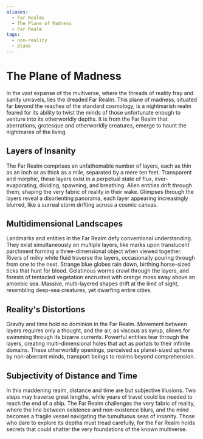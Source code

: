```yaml
---
aliases:
  - Far Realms
  - The Plane of Madness
  - Far Realm
tags:
  - non-reality
  - plane
---
```

# The Plane of Madness

In the vast expanse of the multiverse, where the threads of reality fray and sanity unravels, lies the dreaded Far Realm. This plane of madness, situated far beyond the reaches of the standard cosmology, is a nightmarish realm feared for its ability to twist the minds of those unfortunate enough to venture into its otherworldly depths. It is from the Far Realm that aberrations, grotesque and otherworldly creatures, emerge to haunt the nightmares of the living.

## Layers of Insanity

The Far Realm comprises an unfathomable number of layers, each as thin as an inch or as thick as a mile, separated by a mere ten feet. Transparent and morphic, these layers exist in a perpetual state of flux, ever-evaporating, dividing, spawning, and breathing. Alien entities drift through them, shaping the very fabric of reality in their wake. Glimpses through the layers reveal a disorienting panorama, each layer appearing increasingly blurred, like a surreal storm drifting across a cosmic canvas.

## Multidimensional Landscapes

Landmarks and entities in the Far Realm defy conventional understanding. They exist simultaneously on multiple layers, like marks upon translucent parchment forming a three-dimensional object when viewed together. Rivers of milky white fluid traverse the layers, occasionally pouring through from one to the next. Strange blue globes rain down, birthing horse-sized ticks that hunt for blood. Gelatinous worms crawl through the layers, and forests of tentacled vegetation encrusted with orange moss sway above an amoebic sea. Massive, multi-layered shapes drift at the limit of sight, resembling deep-sea creatures, yet dwarfing entire cities.

## Reality's Distortions

Gravity and time hold no dominion in the Far Realm. Movement between layers requires only a thought, and the air, as viscous as syrup, allows for swimming through its bizarre currents. Powerful entities tear through the layers, creating multi-dimensional holes that act as portals to their infinite domains. These otherworldly openings, perceived as planet-sized spheres by non-aberrant minds, transport beings to realms beyond comprehension.

## Subjectivity of Distance and Time

In this maddening realm, distance and time are but subjective illusions. Two steps may traverse great lengths, while years of travel could be needed to reach the end of a ship. The Far Realm challenges the very fabric of reality, where the line between existence and non-existence blurs, and the mind becomes a fragile vessel navigating the tumultuous seas of insanity. Those who dare to explore its depths must tread carefully, for the Far Realm holds secrets that could shatter the very foundations of the known multiverse.